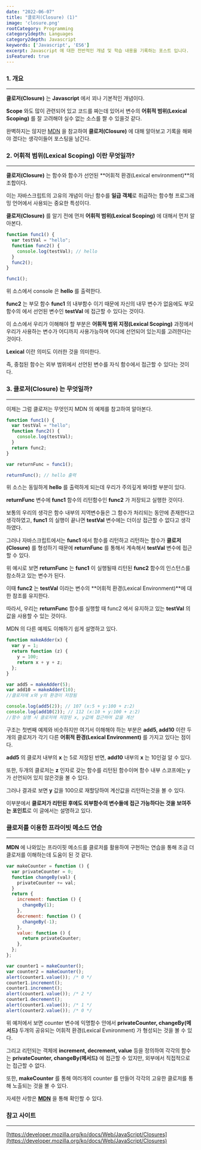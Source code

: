 ```yaml
---
date: "2022-06-07"
title: "클로저(Closure) (1)"
image: 'closure.png'
rootCategory: Programming
category1depth: Languages
category2depth: Javascript
keywords: ['Javascript', 'ES6']
excerpt: Javascript 에 대한 전반적인 개념 및 학습 내용을 기록하는 포스트 입니다.
isFeatured: true
---
```


### 1. 개요

---

**클로저(Closure)** 는 **Javascript** 에서 꾀나 기본적인 개념이다.

**Scope** 와도 많이 관련되어 있고 코드를 짜는데 있어서 변수의 **어휘적 범위(Lexical Scoping)** 를 잘 고려해야 실수 없는 소스를 짤 수 있을것 같다.

완벽하지는 않지만 [MDN](https://developer.mozilla.org/ko/docs/Web/JavaScript/Closures#%EC%96%B4%ED%9C%98%EC%A0%81_%EB%B2%94%EC%9C%84_%EC%A7%80%EC%A0%95lexical_scoping) 을 참고하여 **클로저(Closure)** 에 대해 알아보고 기록을 해봐야 겠다는 생각이들어 포스팅을 남긴다.

### 2. 어휘적 범위(Lexical Scoping) 이란 무엇일까?

---

**클로저(Closure)** 는 함수와 함수가 선언된 **어휘적 환경(Lexical environment)**의 조합이다.

이는 자바스크립트의 고유의 개념이 아닌 함수를 **일급 객체**로 취급하는 함수형 프로그래밍 언어에서 사용되는 중요한 특성이다.

**클로저(Closure)** 를 알기 전에 먼저 **어휘적 범위(Lexical Scoping)** 에 대해서 먼저 알아본다.

```js
function func1() {
  var testVal = "hello";
  function func2() {
    console.log(testVal); // hello
  }
  func2();
}

func1();
```

위 소스에서 console 은 **hello** 를 출력한다.

**func2** 는 부모 함수 **func1** 의 내부함수 이기 때문에 자신의 내무 변수가 없음에도 부모함수의 에서 선언된 변수인 **testVal** 에 접근할 수 있다는 것이다.

이 소스에서 우리가 이해해야 할 부분은 **어휘적 범위 지정(Lexical Scoping)** 과정에서 우리가 사용하는 변수가 어디까지 사용가능하며 어디에 선언되어 있는지를 고려한다는 것이다.

**Lexical** 이란 의미도 이러한 것을 의미한다.

즉, 중첩된 함수는 외부 범위에서 선언된 변수를 자식 함수에서 접근할 수 있다는 것이다.

### 3. 클로저(Closure) 는 무엇일까?

---

이제는 그럼 클로저는 무엇인지 MDN 의 예제를 참고하여 알아본다.

```js
function func1() {
  var testVal = "hello";
  function func2() {
    console.log(testVal);
  }
  return func2;
}

var returnFunc = func1();

returnFunc(); // hello 출력
```

위 소스는 동일하게 **hello** 를 출력하게 되는데 우리가 주의깊게 봐야할 부분이 있다.

**returnFunc** 변수에 **func1** 함수의 리턴함수인 **func2** 가 저장되고 실행한 것이다.

보통의 우리의 생각은 함수 내부의 지역변수들은 그 함수가 처리되는 동안에 존재한다고 생각하였고, **func1** 의 실행이 끝나면 **testVal** 변수에는 더이상 접근할 수 없다고 생각하였다.

그러나 자바스크립트에서는 **func1** 에서 함수를 리턴하고 리턴하는 함수가 **클로저(Closure)** 를 형성하기 때문에 **returnFunc** 를 통해서 계속해서 **testVal** 변수에 접근할 수 있다.

위 예시로 보면 **returnFunc** 는 **func1** 이 실행될때 리턴된 **func2** 함수의 인스턴스를 참소하고 있는 변수가 된다.

이때 **func2** 는 **testVal** 이라는 변수의 **어휘적 환경(Lexical Environment)**에 대한 참조를 유지한다.

따라서, 우리는 **returnFunc** 함수를 실행할 때 func2 에서 유지하고 있는 **testVal** 의 값을 사용할 수 있는 것이다.

MDN 의 다른 예제도 이해하기 쉽게 설명하고 있다.

```js
function makeAdder(x) {
  var y = 1;
  return function (z) {
    y = 100;
    return x + y + z;
  };
}

var add5 = makeAdder(5);
var add10 = makeAdder(10);
//클로저에 x와 y의 환경이 저장됨

console.log(add5(2)); // 107 (x:5 + y:100 + z:2)
console.log(add10(2)); // 112 (x:10 + y:100 + z:2)
//함수 실행 시 클로저에 저장된 x, y값에 접근하여 값을 계산
```

구조는 첫번째 예제와 비슷하지만 여기서 이해해야 하는 부분은 **add5, add10** 이란 두개의 클로저가 각기 다른 **어휘적 환경(Lexical Environment)** 를 가지고 있다는 점이다.

**add5** 의 클로저 내부의 **x** 는 5로 저장된 반면, **add10** 내부의 **x** 는 10인걸 알 수 있다.

또한, 두개의 클로저는 **z** 인자로 갖는 함수를 리턴된 함수이며 함수 내부 스코프에는 y 가 선언되어 있지 않은것을 볼 수 있다.

그러나 결과로 보면 **y** 값을 100으로 재할당하여 계산값을 리턴하는것을 볼 수 있다.

이부분에서 **클로저가 리턴된 후에도 외부함수의 변수들에 접근 가능하다는 것을 보여주는 포인트**로 이 글에서는 설명하고 있다.

### 클로저를 이용한 프라이빗 메소드 연습

---

**MDN** 에 나와있는 프라이핏 메소드를 클로저를 활용하여 구현하는 연습을 통해 조금 더 클로저를 이해하는데 도움이 된 것 같다.

```js
var makeCounter = function () {
  var privateCounter = 0;
  function changeBy(val) {
    privateCounter += val;
  }
  return {
    increment: function () {
      changeBy(1);
    },
    decrement: function () {
      changeBy(-1);
    },
    value: function () {
      return privateCounter;
    },
  };
};

var counter1 = makeCounter();
var counter2 = makeCounter();
alert(counter1.value()); /* 0 */
counter1.increment();
counter1.increment();
alert(counter1.value()); /* 2 */
counter1.decrement();
alert(counter1.value()); /* 1 */
alert(counter2.value()); /* 0 */
```

위 예저에서 보면 counter 변수에 익명함수 안에서 **privateCounter, changeBy(메서드)** 두개의 공유되는 어휘적 환경(Lexical Evnironment) 가 형성되는 것을 볼 수 있다.

그리고 리턴되는 객체에 **increment, decrement, value** 등을 정의하여 각각의 함수는 **privateCounter, changeBy(메서드)** 에 접근할 수 있지만, 외부에서 직접적으로는 접근할 수 없다.

또한, **makeCounter** 를 통해 여러개의 counter 를 만들어 각각의 고유한 클로저를 통해 노출되는 것을 볼 수 있다.

자세한 사항은 **[MDN](https://developer.mozilla.org/ko/docs/Web/JavaScript/Closures#%EC%96%B4%ED%9C%98%EC%A0%81_%EB%B2%94%EC%9C%84_%EC%A7%80%EC%A0%95lexical_scoping)** 을 통해 확인할 수 있다.

### 참고 사이트

---

[https://developer.mozilla.org/ko/docs/Web/JavaScript/Closures](https://developer.mozilla.org/ko/docs/Web/JavaScript/Closures)
